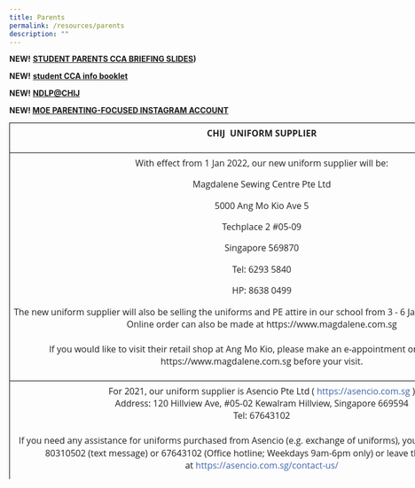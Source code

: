 ```yaml
---
title: Parents
permalink: /resources/parents
description: ""
---
```

**NEW!** **[STUDENT PARENTS CCA BRIEFING SLIDES](/files/CCABriefingslides2022.pdf))**

**NEW!** **[student CCA info booklet]()**

**NEW!** **[NDLP@CHIJ](https://moe-chijtp-staging.netlify.app/ndlp)**

**NEW! [MOE PARENTING-FOCUSED INSTAGRAM ACCOUNT](https://www.instagram.com/parentingwith.moesg/)**

<table class="iveo_table ives_tab_1 ive_eobj_center" width="446" style="margin: auto; outline: 0px; padding: 0px; clear: both; border: none; background: transparent; border-collapse: collapse; color: rgb(51, 51, 51); font-family: &quot;Open Sans&quot;, sans-serif; font-size: 16px; font-style: normal; font-variant-ligatures: normal; font-variant-caps: normal; font-weight: 400; letter-spacing: normal; orphans: 2; text-align: left; text-transform: none; white-space: normal; widows: 2; word-spacing: 0px; -webkit-text-stroke-width: 0px; text-decoration-thickness: initial; text-decoration-style: initial; text-decoration-color: initial; width: 911px; height: 644px;"><tbody class="" style="margin: 0px; outline: 0px; padding: 0px;"><tr class="" style="margin: 0px; outline: 0px; padding: 0px;"><td width="446" class="" style="margin: 0px; outline: 0px; padding: 7px; text-align: center; background-color: transparent; color: rgb(34, 34, 34); border: 1px solid rgb(0, 0, 0); width: 910px;"><p class="" align="center" style="margin: 0px 0px 1em; outline: 0px; padding: 0px; line-height: 22.4px;"><b class="" style="margin: 0px; outline: 0px; padding: 0px;"><span lang="EN-US" class="" style="margin: 0px; outline: 0px; padding: 0px;">CHIJ&nbsp; UNIFORM SUPPLIER</span></b></p></td></tr><tr class="" style="margin: 0px; outline: 0px; padding: 0px;"><td width="446" rowspan="2" class="" style="margin: 0px; outline: 0px; padding: 7px; text-align: center; background-color: transparent; color: rgb(34, 34, 34); border: 1px solid rgb(0, 0, 0);"><p class="" style="margin: 0px 0px 1em; outline: 0px; padding: 0px; line-height: 22.4px;"><span lang="EN-US" class="" style="margin: 0px; outline: 0px; padding: 0px;">With effect from 1 Jan 2022, our new uniform supplier will be:<br class="" style="margin: 0px; outline: 0px; padding: 0px;"></span></p><p class="" style="margin: 0px 0px 1em; outline: 0px; padding: 0px; line-height: 22.4px;"><span lang="EN-US" class="" style="margin: 0px; outline: 0px; padding: 0px;">Magdalene Sewing Centre Pte Ltd</span></p><p class="" style="margin: 0px 0px 1em; outline: 0px; padding: 0px; line-height: 22.4px;"><span lang="EN-US" class="" style="margin: 0px; outline: 0px; padding: 0px;">5000 Ang Mo Kio Ave 5</span></p><p class="" style="margin: 0px 0px 1em; outline: 0px; padding: 0px; line-height: 22.4px;"><span lang="EN-US" class="" style="margin: 0px; outline: 0px; padding: 0px;">Techplace 2 #05-09</span></p><p class="" style="margin: 0px 0px 1em; outline: 0px; padding: 0px; line-height: 22.4px;"><span lang="EN-US" class="" style="margin: 0px; outline: 0px; padding: 0px;">Singapore 569870</span></p><p class="" style="margin: 0px 0px 1em; outline: 0px; padding: 0px; line-height: 22.4px;"><span lang="EN-US" class="" style="margin: 0px; outline: 0px; padding: 0px;">Tel: 6293 5840</span></p><p class="" style="margin: 0px 0px 1em; outline: 0px; padding: 0px; line-height: 22.4px;"><span lang="EN-US" class="" style="margin: 0px; outline: 0px; padding: 0px;">HP: 8638 0499</span></p><p class="" style="margin: 0px 0px 1em; outline: 0px; padding: 0px; line-height: 22.4px;"><span lang="EN-US" class="" style="margin: 0px; outline: 0px; padding: 0px;">The new uniform supplier will also be selling the uniforms and PE attire in our school from 3 - 6 Jan 2022 (8.30am - 3pm). Online order can also be made at https://www.magdalene.com.sg<br class="" style="margin: 0px; outline: 0px; padding: 0px;"><br class="" style="margin: 0px; outline: 0px; padding: 0px;">If you would like to visit their retail shop at Ang Mo Kio, please make an e-appointment on their website https://www.magdalene.com.sg before your visit.<br class="" style="margin: 0px; outline: 0px; padding: 0px;"></span></p></td></tr><tr class="" style="margin: 0px; outline: 0px; padding: 0px;"></tr><tr class="" style="margin: 0px; outline: 0px; padding: 0px;"><td width="446" class="" style="margin: 0px; outline: 0px; padding: 7px; text-align: center; background-color: transparent; color: rgb(34, 34, 34); border: 1px solid rgb(0, 0, 0);"><p class="" style="margin: 0px 0px 1em; outline: 0px; padding: 0px; line-height: 22.4px;"><span lang="EN-US" class="" style="margin: 0px; outline: 0px; padding: 0px;">For 2021, our uniform supplier is Asencio Pte Ltd (<span>&nbsp;</span></span><span lang="EN-US" class="" style="margin: 0px; outline: 0px; padding: 0px;"><a href="https://asencio.com.sg/" class="" style="margin: 0px; outline: 0px; padding: 0px; color: rgb(64, 103, 174); text-decoration: none;"><span class="" style="margin: 0px; outline: 0px; padding: 0px;">https://asencio.com.sg</span></a></span><span lang="EN-US" class="" style="margin: 0px; outline: 0px; padding: 0px;"><span>&nbsp;</span>)<br class="" style="margin: 0px; outline: 0px; padding: 0px;">Address: 120 Hillview Ave, #05-02 Kewalram Hillview, Singapore 669594<br class="" style="margin: 0px; outline: 0px; padding: 0px;">Tel: 67643102<br class="" style="margin: 0px; outline: 0px; padding: 0px;"><br class="" style="margin: 0px; outline: 0px; padding: 0px;">If you need any assistance for uniforms purchased from Asencio (e.g. exchange of uniforms), you may contact them at 80310502 (text message) or 67643102 (Office hotline; Weekdays 9am-6pm only) or leave them a message at<span>&nbsp;</span></span><span lang="EN-US" class="" style="margin: 0px; outline: 0px; padding: 0px;"><a href="https://asencio.com.sg/contact-us/" class="" style="margin: 0px; outline: 0px; padding: 0px; color: rgb(64, 103, 174); text-decoration: none;"><span class="" style="margin: 0px; outline: 0px; padding: 0px;">https://asencio.com.sg/contact-us/</span></a></span></p></td></tr></tbody></table>
